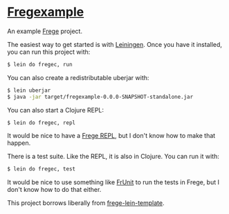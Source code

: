# [Fregexample][]

An example [Frege][] project.

The easiest way to get started is with [Leiningen][]. Once you have it
installed, you can run this project with:

``` sh
$ lein do fregec, run
```

You can also create a redistributable uberjar with:

``` sh
$ lein uberjar
$ java -jar target/fregexample-0.0.0-SNAPSHOT-standalone.jar
```

You can also start a Clojure REPL:

``` sh
$ lein do fregec, repl
```

It would be nice to have a [Frege REPL][], but I don't know how to make that
happen.

There is a test suite. Like the REPL, it is also in Clojure. You can run it
with:

``` sh
$ lein do fregec, test
```

It would be nice to use something like [FrUnit][] to run the tests in Frege,
but I don't know how to do that either.

This project borrows liberally from [frege-lein-template][].

[fregexample]: https://github.com/tfausak/fregexample
[frege]: https://github.com/Frege/frege
[leiningen]: http://leiningen.org
[frege repl]: https://github.com/Frege/frege-repl
[frunit]: https://github.com/melrief/FrUnit
[frege-lein-template]: https://github.com/Frege/frege-lein-template
